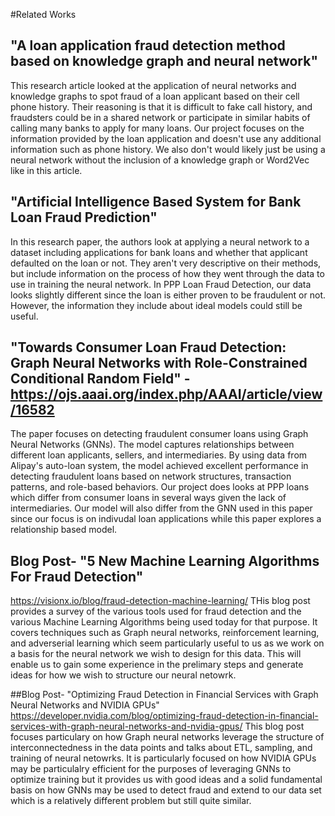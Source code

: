 #Related Works

## "A loan application fraud detection method based on knowledge graph and neural network"
This research article looked at the application of neural networks and knowledge graphs to spot fraud of a loan applicant based on their cell phone history. Their reasoning is that it is difficult to fake call history, and fraudsters could be in a shared network or participate in similar habits of calling many banks to apply for many loans. Our project focuses on the information provided by the loan application and doesn't use any additional information such as phone history. We also don't would likely just be using a neural network without the inclusion of a knowledge graph or Word2Vec like in this article. 

## "Artificial Intelligence Based System for Bank Loan Fraud Prediction"
In this research paper, the authors look at applying a neural network to a dataset including applications for bank loans and whether that applicant defaulted on the loan or not. They aren't very descriptive on their methods, but include information on the process of how they went through the data to use in training the neural network. In PPP Loan Fraud Detection, our data looks slightly different since the loan is either proven to be fraudulent or not. However, the information they include about ideal models could still be useful. 

## "Towards Consumer Loan Fraud Detection: Graph Neural Networks with Role-Constrained Conditional Random Field" - https://ojs.aaai.org/index.php/AAAI/article/view/16582
The paper focuses on detecting fraudulent consumer loans using Graph Neural Networks (GNNs). The model captures relationships between different loan applicants, sellers, and intermediaries. By using data from Alipay's auto-loan system, the model achieved excellent performance in detecting fraudulent loans based on network structures, transaction patterns, and role-based behaviors. Our project does looks at PPP loans which differ from consumer loans in several ways given the lack of intermediaries. Our model will also differ from the GNN used in this paper since our focus is on indivudal loan applications while this paper explores a relationship based model. 

## Blog Post- "5 New Machine Learning Algorithms For Fraud Detection"
https://visionx.io/blog/fraud-detection-machine-learning/
THis blog post provides a survey of the various tools used for fraud detection and the various Machine Learning Algorithms being used today for that purpose. It covers techniques such as Graph neural networks, reinforcement learning, and adverserial learning which seem particularly useful to us as we work on a basis for the neural network we wish to design for this data. This will enable us to gain some experience in the prelimary steps and generate ideas for how we wish to structure our neural netowrk.

##Blog Post- "Optimizing Fraud Detection in Financial Services with Graph Neural Networks and NVIDIA GPUs"
https://developer.nvidia.com/blog/optimizing-fraud-detection-in-financial-services-with-graph-neural-networks-and-nvidia-gpus/
This blog post focuses particulary on how Graph neural networks leverage the structure of interconnectedness in the data points and talks about ETL, sampling, and training of neural netowrks. It is particularly focused on how NVIDIA GPUs may be particulalry efficient for the purposes of leveraging GNNs to optimize training but it provides us with good ideas and a solid fundamental basis on how GNNs may be used to detect fraud and extend to our data set which is a relatively different problem but still quite similar.


